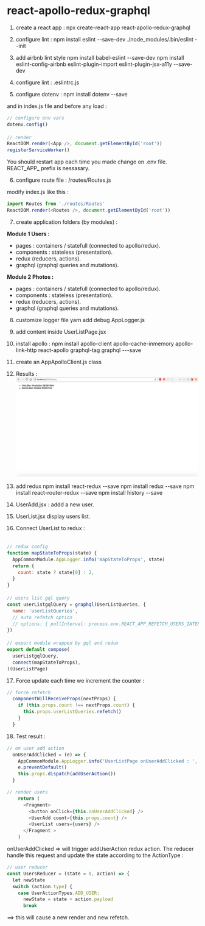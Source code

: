 # react-apollo-redux-graphql

1. create a react app :
npx create-react-app react-apollo-redux-graphql

2. configure lint : 
npm install eslint --save-dev 
./node_modules/.bin/eslint --init

3. add airbnb lint style 
npm install babel-eslint --save-dev
npm install eslint-config-airbnb eslint-plugin-import eslint-plugin-jsx-a11y --save-dev

4. configure lint : .eslintrc.js

5. configure dotenv : 
npm install dotenv --save 

and in index.js file and before any load :

```js
// configure env vars
dotenv.config()

// render
ReactDOM.render(<App />, document.getElementById('root'))
registerServiceWorker()
``` 
You should restart app each time you made change on .env file.
REACT_APP_ prefix is nessasary.

6. configure route file :
/routes/Routes.js

modify index.js like this :

```js
import Routes from './routes/Routes'
ReactDOM.render(<Routes />, document.getElementById('root'))
```

7. create application folders (by modules) :

**Module 1 Users :**
- pages : containers / statefull (connected to apollo/redux).
- components : stateless (presentation).
- redux (reducers, actions).
- graphql (graphql queries and mutations).

**Module 2 Photos :**
- pages : containers / statefull (connected to apollo/redux).
- components : stateless (presentation).
- redux (reducers, actions).
- graphql (graphql queries and mutations).

8. customize logger file
yarn add debug
AppLogger.js

9. add content inside UserListPage.jsx
10. install apollo : 
npm install apollo-client apollo-cache-inmemory apollo-link-http react-apollo graphql-tag graphql ---save

11. create an AppApolloClient.js class
12. Results :
![Screenshot](./src/assets/images/appolo_connect_1.png) 

13. add redux 
npm install react-redux --save
npm install redux --save
npm install react-router-redux --save 
npm install history --save

14. UserAdd.jsx : addd a new user.
15. UserList.jsx display users list.
16. Connect UserList to redux : 

```jsx

// redux config
function mapStateToProps(state) {
  AppCommonModule.AppLogger.info('mapStateToProps', state)
  return {
    count: state ? state[0] : 2,
  }
}

// users list gql query
const userListgqlQuery = graphql(UserListQueries, {
  name: 'userListQueries',
  // auto refetch option
  // options: { pollInterval: process.env.REACT_APP_REFETCH_USERS_INTERVAL },
})

// export module wrapped by gql and redux
export default compose(
  userListgqlQuery,
  connect(mapStateToProps),
)(UserListPage)

```

17. Force update each time we increment the counter :

```js
// force refetch
  componentWillReceiveProps(nextProps) {
    if (this.props.count !== nextProps.count) {
      this.props.userListQueries.refetch()
    }
  }
```

18. Test result :
```js
// on user add action
  onUserAddClicked = (e) => {
    AppCommonModule.AppLogger.info('UserListPage onUserAddClicked : ', e)
    e.preventDefault()
    this.props.dispatch(addUserAction())
  }
```

```js
// render users
    return (
      <Fragment>
        <button onClick={this.onUserAddClicked} />
        <UserAdd count={this.props.count} />
        <UserList users={users} />
      </Fragment >
    )
```
onUserAddClicked => will trigger addUserAction redux action.
The reducer handle this request and update the state according to
the ActionType :

```js
// user reducer
const UsersReducer = (state = 0, action) => {
  let newState
  switch (action.type) {
    case UserActionTypes.ADD_USER:
      newState = state + action.payload
      break
```

==> this will cause a new render and new refetch.

